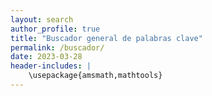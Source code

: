 ```yaml
---
layout: search
author_profile: true
title: "Buscador general de palabras clave"
permalink: /buscador/
date: 2023-03-28
header-includes: |
    \usepackage{amsmath,mathtools}
---
```


<script
  src="https://cdn.mathjax.org/mathjax/latest/MathJax.js?config=TeX-AMS-MML_HTMLorMML"
  type="text/javascript">
</script>
